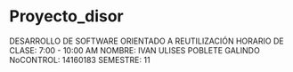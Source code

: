 # Proyecto_disor

DESARROLLO DE SOFTWARE ORIENTADO A REUTILIZACIÓN HORARIO DE CLASE: 7:00 - 10:00 AM NOMBRE: IVAN ULISES POBLETE GALINDO NoCONTROL: 14160183 SEMESTRE: 11
